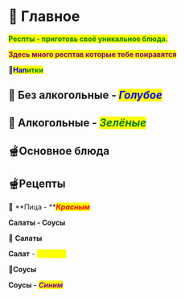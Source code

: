 # 🥣 Главное

<mark style="color:green;">**Респты - приготовь своё уникальное блюда.**</mark>

<mark style="color:purple;">**Здесь много респтав которые тебе понравятся**</mark>



&#x20;                                               🧋<mark style="color:blue;">**Нап**</mark><mark style="color:green;">**итки**</mark>

## 🥛 Без алкогольные - _<mark style="color:blue;">Голубое</mark>_

## 🍾 Алкогольные  - _<mark style="color:green;">Зелёные</mark>_



## &#x20;                           🫕Основное блюда&#x20;

## 🫕Рецепты

🍕 **Пица - **_<mark style="color:red;">**Красным**</mark>_



&#x20;                                                      **Салаты - Соусы**



&#x20;                                                              🥗 **Салаты**



**Салат** - _<mark style="color:yellow;">**Жёлтый**</mark>_



&#x20;                                                               🍯**Соусы**



**Соусы -** _<mark style="color:purple;">**Синим**</mark>_
